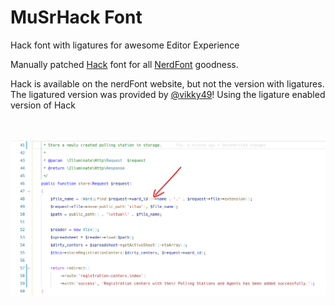 # MuSrHack Font
Hack font with ligatures for awesome Editor Experience

Manually patched [Hack](https://github.com/source-foundry/Hack) font for all
[NerdFont](https://nerdfonts.com/) goodness.

Hack is available on the nerdFont website, but not the version with ligatures.
The ligatured version was provided by
[@vikky49](https://github.com/vikky49/patchedFonts-Ligatures)!
Using the ligature enabled version of Hack<br/><br/><br/>

![MuSrHack in Action](MuSrHack.png)
